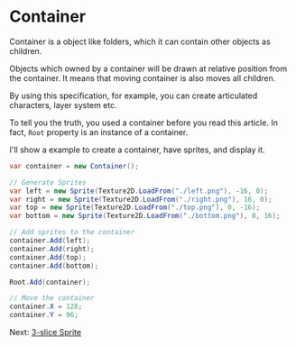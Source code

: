 # Container

Container is a object like folders, which it can contain other objects as children.

Objects which owned by a container will be drawn at relative position from the container. It means that moving container is also moves all children.

By using this specification, for example, you can create articulated characters, layer system etc.

To tell you the truth, you used a container before you read this article. In fact, `Root` property is an instance of a container.

I'll show a example to create a container, have sprites, and display it.

```cs
var container = new Container();

// Generate Sprites
var left = new Sprite(Texture2D.LoadFrom("./left.png"), -16, 0);
var right = new Sprite(Texture2D.LoadFrom("./right.png"), 16, 0);
var top = new Sprite(Texture2D.LoadFrom("./top.png"), 0, -16);
var bottom = new Sprite(Texture2D.LoadFrom("./bottom.png"), 0, 16);

// Add sprites to the container
container.Add(left);
container.Add(right);
container.Add(top);
container.Add(bottom);

Root.Add(container);

// Move the container
container.X = 128;
container.Y = 96;
```

Next: [3-slice Sprite](./3slice.md)

